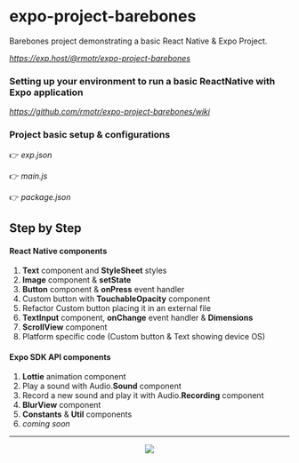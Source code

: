 # expo-project-barebones

Barebones project demonstrating a basic React Native & Expo Project.

*https://exp.host/@rmotr/expo-project-barebones*


### Setting up your environment to run a basic ReactNative with Expo application
*https://github.com/rmotr/expo-project-barebones/wiki*


### Project basic setup & configurations
👉 *exp.json*

👉 *main.js*

👉 *package.json*


## Step by Step

#### React Native components
1. **Text** component and **StyleSheet** styles
2. **Image** component & **setState**
3. **Button** component & **onPress** event handler
4. Custom button with **TouchableOpacity** component
5. Refactor Custom button placing it in an external file
6. **TextInput** component, **onChange** event handler & **Dimensions**
7. **ScrollView** component
8. Platform specific code (Custom button & Text showing device OS)

#### Expo SDK API components
1. **Lottie** animation component
2. Play a sound  with Audio.**Sound** component
3. Record a new sound and play it with Audio.**Recording** component
4. **BlurView** component
5. **Constants** & **Util** components
6. _coming soon_

---
<p align="center">
  <img src="http://i.imgur.com/JEIGdC6.png">
</p>
